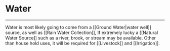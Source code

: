# Water
---
Water is most likely going to come from a [[Ground Water|water well]] source, as well as [[Rain Water Collection]], If extremely lucky a [[Natural Water Source]] such as a river, brook, or stream may be available. Other than house hold uses, it will be required for [[Livestock]] and [[Irrigation]]. 